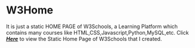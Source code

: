# W3Home
It is just a static HOME PAGE of W3Schools, a Learning Platform which contains many courses like HTML,CSS,Javascript,Python,MySQL,etc. Click [_**Here**_](https://yashwanth-smarty.github.io/W3Home/w3home.html) to view the Static Home Page of W3Schools that I created.
